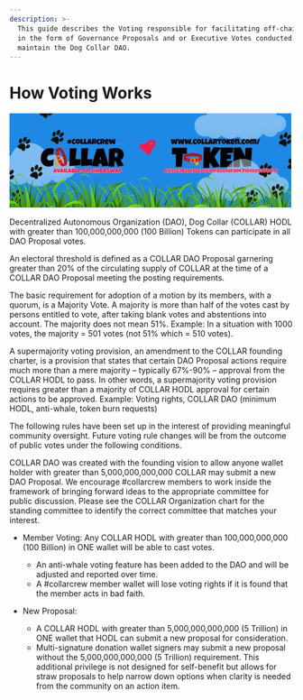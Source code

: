 ```yaml
---
description: >-
  This guide describes the Voting responsible for facilitating off-chain voting
  in the form of Governance Proposals and or Executive Votes conducted to
  maintain the Dog Collar DAO.
---
```


# How Voting Works

![](../../.gitbook/assets/1080x360.jpg)

Decentralized Autonomous Organization \(DAO\), Dog Collar \(COLLAR\) HODL with greater than 100,000,000,000 \(100 Billion\) Tokens can participate in all DAO Proposal votes.

An electoral threshold is defined as a COLLAR DAO Proposal garnering greater than 20% of the circulating supply of COLLAR at the time of a COLLAR DAO Proposal meeting the posting requirements.

The basic requirement for adoption of a motion by its members, with a quorum, is a Majority Vote. A majority is more than half of the votes cast by persons entitled to vote, after taking blank votes and abstentions into account. The majority does not mean 51%. Example: In a situation with 1000 votes, the majority = 501 votes \(not 51% which = 510 votes\).

A supermajority voting provision, an amendment to the COLLAR founding charter, is a provision that states that certain DAO Proposal actions require much more than a mere majority – typically 67%-90% – approval from the COLLAR HODL to pass. In other words, a supermajority voting provision requires greater than a majority of COLLAR HODL approval for certain actions to be approved. Example: Voting rights, COLLAR DAO \(minimum HODL, anti-whale, token burn requests\)

The following rules have been set up in the interest of providing meaningful community oversight. Future voting rule changes will be from the outcome of public votes under the following conditions.

COLLAR DAO was created with the founding vision to allow anyone wallet holder with greater than 5,000,000,000,000 COLLAR may submit a new DAO Proposal. We encourage \#collarcrew members to work inside the framework of bringing forward ideas to the appropriate committee for public discussion. Please see the COLLAR Organization chart for the standing committee to identify the correct committee that matches your interest.

* Member Voting: Any COLLAR HODL with greater than 100,000,000,000 \(100 Billion\) in ONE wallet will be able to cast votes.  

  * An anti-whale voting feature has been added to the DAO and will be adjusted and reported over time.
  * A \#collarcrew member wallet will lose voting rights if it is found that the member acts in bad faith.

* New Proposal: 
  * A COLLAR HODL with greater than 5,000,000,000,000 \(5 Trillion\) in ONE wallet that HODL can submit a new proposal for consideration.
  * Multi-signature donation wallet signers may submit a new proposal without the 5,000,000,000,000 \(5 Trillion\) requirement. This additional privilege is not designed for self-benefit but allows for straw proposals to help narrow down options when clarity is needed from the community on an action item.



